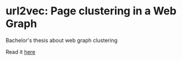 # url2vec: Page clustering in a Web Graph
Bachelor's thesis about web graph clustering

Read it [here](https://github.com/chrisPiemonte/thesis/blob/master/Tesi.pdf)
